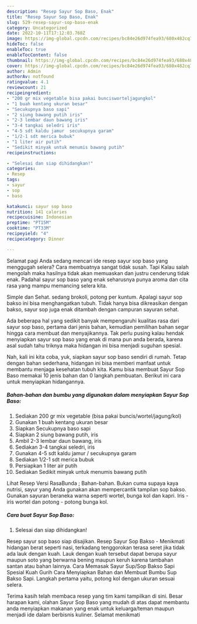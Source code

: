 ```yaml
---
description: "Resep Sayur Sop Baso, Enak"
title: "Resep Sayur Sop Baso, Enak"
slug: 529-resep-sayur-sop-baso-enak
category: Uncategorized
date: 2022-10-11T17:12:03.768Z
image: https://img-global.cpcdn.com/recipes/bc84e26d974fea93/680x482cq70/sayur-sop-baso-foto-resep-utama.jpg
hideToc: false
enableToc: true
enableTocContent: false
thumbnail: https://img-global.cpcdn.com/recipes/bc84e26d974fea93/680x482cq70/sayur-sop-baso-foto-resep-utama.jpg
cover: https://img-global.cpcdn.com/recipes/bc84e26d974fea93/680x482cq70/sayur-sop-baso-foto-resep-utama.jpg
author: Admin
authorAv: notfound
ratingvalue: 4.1
reviewcount: 21
recipeingredient:
- "200 gr mix vegetable bisa pakai buncisworteljagungkol"
- "1 buah kentang ukuran besar"
- "Secukupnya baso sapi"
- "2 siung bawang putih iris"
- "2-3 lembar daun bawang iris"
- "3-4 tangkai seledri iris"
- "4-5 sdt kaldu jamur  secukupnya garam"
- "1/2-1 sdt merica bubuk"
- "1 liter air putih"
- "Sedikit minyak untuk menumis bawang putih"
recipeinstructions:

- "Selesai dan siap dihidangkan!"
categories:
- Resep
tags:
- sayur
- sop
- baso

katakunci: sayur sop baso 
nutrition: 141 calories
recipecuisine: Indonesian
preptime: "PT15M"
cooktime: "PT33M"
recipeyield: "4"
recipecategory: Dinner

---
```



Selamat pagi Anda sedang mencari ide resep sayur sop baso yang menggugah selera? Cara membuatnya sangat tidak susah. Tapi Kalau salah mengolah maka hasilnya tidak akan memuaskan dan justru cenderung tidak enak. Padahal sayur sop baso yang enak seharusnya punya aroma dan cita rasa yang mampu memancing selera kita.


Simple dan Sehat. sedang brokoli, potong per kuntum. Apalagi sayur sop bakso ini bisa menghangatkan tubuh. Tidak hanya bisa dikreasikan dengan bakso, sayur sop juga enak ditambah dengan campuran sayuran sehat.

Ada beberapa hal yang sedikit banyak mempengaruhi kualitas rasa dari sayur sop baso, pertama dari jenis bahan, kemudian pemilihan bahan segar hingga cara membuat dan menyajikannya. Tak perlu pusing kalau hendak menyiapkan sayur sop baso yang enak di mana pun anda berada, karena asal sudah tahu triknya maka hidangan ini bisa menjadi suguhan spesial.


Nah, kali ini kita coba, yuk, siapkan sayur sop baso sendiri di rumah. Tetap dengan bahan sederhana, hidangan ini bisa memberi manfaat untuk membantu menjaga kesehatan tubuh kita. Kamu bisa membuat Sayur Sop Baso memakai 10 jenis bahan dan 0 langkah pembuatan. Berikut ini cara untuk menyiapkan hidangannya.

<!--inarticleads1-->

##### Bahan-bahan dan bumbu yang digunakan dalam menyiapkan Sayur Sop Baso:

1. Sediakan 200 gr mix vegetable (bisa pakai buncis/wortel/jagung/kol)
1. Gunakan 1 buah kentang ukuran besar
1. Siapkan Secukupnya baso sapi
1. Siapkan 2 siung bawang putih, iris
1. Ambil 2-3 lembar daun bawang, iris
1. Sediakan 3-4 tangkai seledri, iris
1. Gunakan 4-5 sdt kaldu jamur / secukupnya garam
1. Sediakan 1/2-1 sdt merica bubuk
1. Persiapkan 1 liter air putih
1. Sediakan Sedikit minyak untuk menumis bawang putih


Lihat Resep Versi RasaBunda ; Bahan-bahan. Bukan cuma supaya kaya nutrisi, sayur yang Anda gunakan akan mempercantik tampilan sop bakso. Gunakan sayuran beraneka warna seperti wortel, bunga kol dan kapri. Iris - iris wortel dan potong - potong bunga kol. 

<!--inarticleads2-->

##### Cara buat Sayur Sop Baso:


1. Selesai dan siap dihidangkan!

Resep sayur sop baso siap disajikan. Resep Sayur Sop Bakso - Menikmati hidangan berat seperti nasi, terkadang tenggorokan terasa seret jika tidak ada lauk dengan kuah. Lauk dengan kuah tersebut dapat berupa sayur maupun soto yang berwarna bening maupun keruh karena tambahan santan atau bahan lainnya. Cara Memasak Sayur Sup/Sop Bakso Sapi Spesial Kuah Gurih Cara Menyiapkan Bahan dan Membuat Bumbu Sup Bakso Sapi. Langkah pertama yaitu, potong kol dengan ukuran sesuai selera. 

Terima kasih telah membaca resep yang tim kami tampilkan di sini. Besar harapan kami, olahan Sayur Sop Baso yang mudah di atas dapat membantu anda menyiapkan makanan yang enak untuk keluarga/teman maupun menjadi ide dalam berbisnis kuliner. Selamat menikmati
